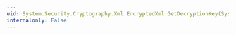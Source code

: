 ```yaml
---
uid: System.Security.Cryptography.Xml.EncryptedXml.GetDecryptionKey(System.Security.Cryptography.Xml.EncryptedData,System.String)
internalonly: False
---
```

